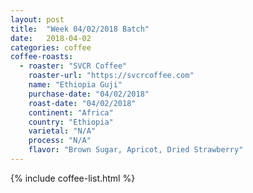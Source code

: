 ```yaml
---
layout: post
title:  "Week 04/02/2018 Batch"
date:   2018-04-02
categories: coffee
coffee-roasts:
  - roaster: "SVCR Coffee"
    roaster-url: "https://svcrcoffee.com"
    name: "Ethiopia Guji"
    purchase-date: "04/02/2018"
    roast-date: "04/02/2018"
    continent: "Africa"
    country: "Ethiopia"
    varietal: "N/A"
    process: "N/A"
    flavor: "Brown Sugar, Apricot, Dried Strawberry"
---
```


{% include coffee-list.html %}
